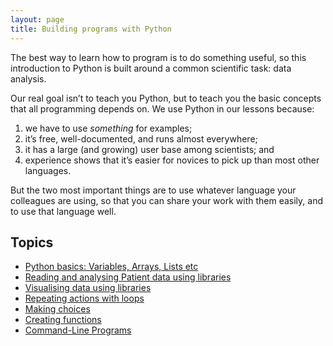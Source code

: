 ```yaml
---
layout: page
title: Building programs with Python
---
```


The best way to learn how to program is to do something useful, so this introduction to Python is built around a common scientific task: data analysis.

Our real goal isn’t to teach you Python, but to teach you the basic concepts that all programming depends on. We use Python in our lessons because:

1. we have to use *something* for examples;
2. it’s free, well-documented, and runs almost everywhere;
3. it has a large (and growing) user base among scientists; and
4. experience shows that it’s easier for novices to pick up than most other languages.

But the two most important things are to use whatever language your colleagues are using, so that you can share your work with them easily, and to use that language well.

## Topics

*  [Python basics: Variables, Arrays,  Lists etc](01-basic.html)
*  [Reading and analysing Patient data using libraries](02-numpy.html)
*  [Visualising data using libraries](03-visualisation.html)
*  [Repeating actions with loops](04-loop.html)
*  [Making choices](05-cond.html)
*  [Creating functions](06-func.html)
*  [Command-Line Programs](07-cmdline.html)


